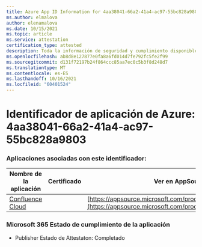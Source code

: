 ```yaml
---
title: Azure App ID Information for 4aa38041-66a2-41a4-ac97-55bc828a9803
ms.author: elmalova
author: elenamalova
ms.date: 10/15/2021
ms.topic: article
ms.service: attestation
certification_type: attested
description: Toda la información de seguridad y cumplimiento disponible para 4aa38041-66a2-41a4-ac97-55bc828a9803.
ms.openlocfilehash: ab8d8e127877e0fa8a6fd014d7fe792fc5fe2f99
ms.sourcegitcommit: d131f72197b24f864ccc85aa7ec0c5b3f8d248d7
ms.translationtype: MT
ms.contentlocale: es-ES
ms.lasthandoff: 10/16/2021
ms.locfileid: "60401524"
---
```

# <a name="azure-app-id-4aa38041-66a2-41a4-ac97-55bc828a9803"></a>Identificador de aplicación de Azure: 4aa38041-66a2-41a4-ac97-55bc828a9803


### <a name="apps-associated-with-this-id"></a>Aplicaciones asociadas con este identificador:
| **Nombre de la aplicación** | **Certificado** | **Ver en AppSource** |
|--------------|---------------|-----------------------|
| [Confluence Cloud](https://docs.microsoft.com/microsoft-365-app-certification/forward/WA200003113) |  | [https://appsource.microsoft.com/product/office/WA200003113](https://appsource.microsoft.com/product/office/WA200003113) |

### <a name="microsoft-365-app-compliance-status"></a>Microsoft 365 Estado de cumplimiento de la aplicación
- Publisher Estado de Attestaton: Completado
